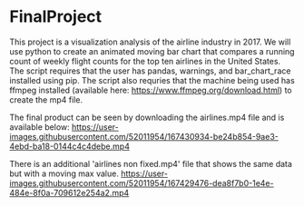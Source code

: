 # FinalProject

This project is a visualization analysis of the airline industry in 2017. We will use python to create an animated moving bar chart that compares a running count of weekly flight counts for the top ten airlines in the United States. The script requires that the user has pandas, warnings, and bar_chart_race installed using pip. The script also requries that the machine being used has ffmpeg installed (available here: https://www.ffmpeg.org/download.html) to create the mp4 file. 

The final product can be seen by downloading the airlines.mp4 file and is available below:
https://user-images.githubusercontent.com/52011954/167430934-be24b854-9ae3-4ebd-ba18-0144c4c4debe.mp4



There is an additional 'airlines non fixed.mp4' file that shows the same data but with a moving max value.
https://user-images.githubusercontent.com/52011954/167429476-dea8f7b0-1e4e-484e-8f0a-709612e254a2.mp4

